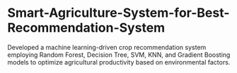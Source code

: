 # Smart-Agriculture-System-for-Best-Recommendation-System
Developed a machine learning-driven crop recommendation system employing Random Forest, Decision Tree, SVM, KNN, and Gradient Boosting models to optimize agricultural productivity based on environmental factors.
